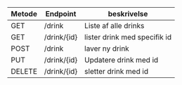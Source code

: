 | Metode | Endpoint | beskrivelse |
| ------ | -------- | --------------- |
| GET    | /drink    | Liste af alle drinks    |
| GET    | /drink/{id}    | lister drink med specifik id    |
| POST    | /drink    | laver ny drink    |
| PUT    | /drink/{id}    | Updatere drink med id   |
| DELETE    | /drink/{id}    | sletter drink med id   |